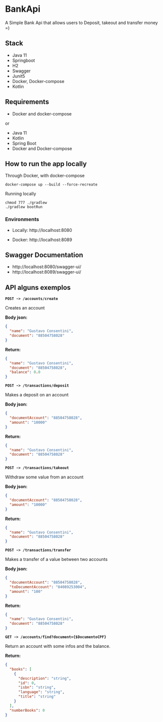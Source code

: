 # BankApi
A Simple Bank Api that allows users to Deposit, takeout and transfer money =)

## Stack

- Java 11
- Springboot
- H2
- Swagger
- Junit5
- Docker, Docker-compose
- Kotlin

## Requirements
- Docker and docker-compose

or

* Java 11
* Kotlin
* Spring Boot
* Docker and Docker-compose

## How to run the app locally

Through Docker, with docker-compose

```docker-compose up --build --force-recreate```

Running locally

```shell
chmod 777 ./gradlew
./gradlew bootRun
```

### Environments

* Locally: http://localhost:8080

* Docker: http://localhost:8089

## Swagger Documentation

* http://localhost:8080/swagger-ui/
* http://localhost:8089/swagger-ui/

## API alguns exemplos

**`POST -> /accounts/create`**

Creates an account

**Body json:**
```json
{
  "name": "Gustavo Consentini",
  "document": "88504758028"
}
```
**Return:**
```json
{
  "name": "Gustavo Consentini",
  "document": "88504758028",
  "balance": 0.0
}
```

**`POST -> /transactions/deposit`**

Makes a deposit on an account

**Body json:**
```json
{
  "documentAccount": "88504758028",
  "amount": "10000"
}
```

**Return:**
```json
{
  "name": "Gustavo Consentini",
  "document": "88504758028"
}
```


**`POST -> /transactions/takeout`**

Withdraw some value from an account

**Body json:**
```json
{
  "documentAccount": "88504758028",
  "amount": "10000"
}
```

**Return:**
```json
{
  "name": "Gustavo Consentini",
  "document": "88504758028"
}
```



**`POST -> /transactions/transfer`**

Makes a transfer of a value between two accounts

**Body json:**
```json
{
  "documentAccount": "88504758028",
  "toDocumentAccount": "84089253004",
  "amount": "100"
}
```

**Return:**
```json
{
  "name": "Gustavo Consentini",
  "document": "88504758028"
}
```

**`GET -> /accounts/find?document={$DocumentoCPF}`**

Return an account with some infos and the balance.

**Return:**
```json
{
  "books": [
    {
      "description": "string",
      "id": 0,
      "isbn": "string",
      "language": "string",
      "title": "string"
    }
  ],
  "numberBooks": 0
}
```
